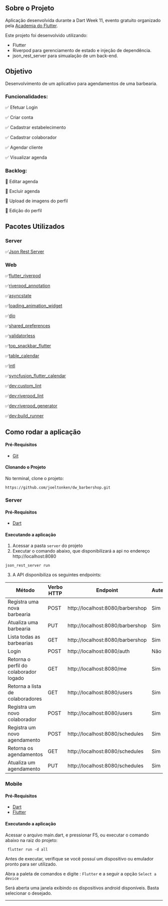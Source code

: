## Sobre o Projeto 

Aplicação desenvolvida durante a Dart Week 11, evento gratuito organizado pela [Academia do Flutter](https://academiadoflutter.com.br/).

Este projeto foi desenvolvido utilizando:

- Flutter 
- Riverpod para gerenciamento de estado e injeção de dependência.
- json_rest_server para simualação de um back-end.

## Objetivo

Desenvolvimento de um aplicativo para agendamentos de uma barbearia.

### Funcionalidades:

:white_check_mark: Efetuar Login 

:white_check_mark: Criar conta

:white_check_mark: Cadastrar estabelecimento

:white_check_mark: Cadastrar colaborador

:white_check_mark: Agendar cliente

:white_check_mark: Visualizar agenda

### Backlog:

:black_square_button: Editar agenda

:black_square_button: Excluir agenda

:black_square_button: Upload de imagens do perfil

:black_square_button: Edição do perfil
  
## Pacotes Utilizados 

### Server
:white_check_mark:[Json Rest Server](https://pub.dev/packages/json_rest_server)

### Web

 :white_check_mark:[flutter_riverpod](https://pub.dev/packages/flutter_riverpod)

 :white_check_mark:[riverpod_annotation](https://pub.dev/packages/riverpod_annotation)

 :white_check_mark:[asyncstate](https://pub.dev/packages/asyncstate)

 :white_check_mark:[loading_animation_widget](https://pub.dev/packages/loading_animation_widget)

 :white_check_mark:[dio](https://pub.dev/packages/dio)

 :white_check_mark:[shared_preferences](https://pub.dev/packages/shared_preferences)

 :white_check_mark:[validatorless](https://pub.dev/packages/validatorless)

 :white_check_mark:[top_snackbar_flutter](https://pub.dev/packages/top_snackbar_flutter)

 :white_check_mark:[table_calendar](https://pub.dev/packages/table_calendar)

 :white_check_mark:[intl](https://pub.dev/packages/intl)

 :white_check_mark:[syncfusion_flutter_calendar](https://pub.dev/packages/syncfusion_flutter_calendar)

 :white_check_mark:[dev:custom_lint](https://pub.dev/packages/custom_lint)

 :white_check_mark:[dev:riverpod_lint](https://pub.dev/packages/riverpod_lint)

 :white_check_mark:[dev:riverpod_generator](https://pub.dev/packages/riverpod_generator)
 
 :white_check_mark:[dev:build_runner](https://pub.dev/packages/build_runner)


## Como rodar a aplicação 

#### Pré-Requisitos

- [Git](https://git-scm.com/)

#### Clonando o Projeto

No terminal, clone o projeto: 

```
https://github.com/joeltonken/dw_barbershop.git
```

### Server

#### Pré-Requisitos

- [Dart](https://dart.com)

#### Executando a aplicação

1) Acessar a pasta ```server``` do projeto
2) Executar o comando abaixo, que disponibilizará a api no endereço http://localhost:8080
```
json_rest_server run
```

3) A API disponibiliza os seguintes endpoints:

| Método                                 | Verbo HTTP | Endpoint                         | Autenticação? |
|----------------------------------------|------------|----------------------------------|---------------|
| Registra uma nova barbearia            | POST       | http://localhost:8080/barbershop | Sim           |
| Atualiza uma barbearia                 | PUT        | http://localhost:8080/barbershop | Sim           |
| Lista todas as barbearias              | GET        | http://localhost:8080/barbershop | Sim           |
| Login                                  | POST       | http://localhost:8080/auth       | Não           |
| Retorna o perfil do colaborador logado | GET        | http://localhost:8080/me         | Sim           |
| Retorna a lista de colaboradores       | GET        | http://localhost:8080/users      | Sim           |
| Registra um novo colaborador           | POST       | http://localhost:8080/users      | Sim           |
| Registra um novo agendamento           | POST       | http://localhost:8080/schedules  | Sim           |
| Retorna os  agendamentos               | GET        | http://localhost:8080/schedules  | Sim           |
| Atualiza um agendamento                | PUT        | http://localhost:8080/schedules  | Sim           |

### Mobile

#### Pré-Requisitos

- [Dart](https://dart.dev/get-dart)
- [Flutter](https://docs.flutter.dev/get-started/install)

#### Executando a aplicação

Acessar o arquivo main.dart, e pressionar F5, ou executar o comando abaixo na raiz do projeto:

```
 flutter run -d all
```

Antes de executar, verifique se você possuí um dispositivo ou emulador pronto para ser utilizado.

Abra a paleta de comandos e digite : ```Flutter``` e a seguir a opção ```Select a device```

Será aberta uma janela exibindo os dispositivos android disponíveis. Basta selecionar o desejado.

<hr/>